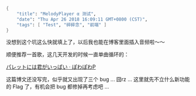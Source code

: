```meta
{
    "title": "MelodyPlayer α 测试",
    "date": "Thu Apr 26 2018 16:09:11 GMT+0800 (CST)",
    "tags": [ "Test", "碎碎念", "前端" ]
}
```

<script>(function (d){var s=d.createElement('script');s.src='https://rocka.me/static/js/melody-player.min.js';d.head.appendChild(s);})(document)</script>

没想到这个坑这么快就填上了，以后我也能在博客里面插入音频啦～～

顺便推荐一首歌，这几天开发的时候一直单曲循环的：

<melody-player><audio src="https://rocka.me/static/audio/27853205.mp3" data-lrc="https://rocka.me/static/audio/27853205.lrc.jp.txt" data-sub-lrc="https://rocka.me/static/audio/27853205.lrc.zh.txt"></audio></melody-player>

[パレットには君がいっぱい · ぽわぽわP](https://music.163.com/song?id=27853205)

这篇博文还没写完，似乎就又出现了三个 bug ... 囧rz ... 这里就先不立什么新功能的 Flag 了，有机会把 bug 都修掉再考虑吧 ...
